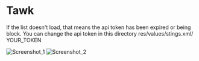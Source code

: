 # Tawk
If the list doesn't load, that means the api token has been expired or being block. You can change the api token in this directory
res/values/stings.xml/ <string name="api_token">YOUR_TOKEN</string>

![Screenshot_1](https://user-images.githubusercontent.com/8910479/127963408-63542475-8c29-4274-b963-8013f552d6ec.jpg)
![Screenshot_2](https://user-images.githubusercontent.com/8910479/127963421-a0a6c9a0-d3dc-4893-9cad-1bf054806ada.jpg)

